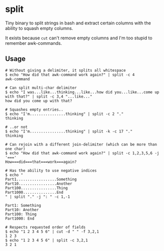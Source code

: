 # split

Tiny binary to split strings in bash and extract certain columns with the ability to squash empty columns.

It exists because `cut` can't remove empty columns and I'm too stupid to remember awk-commands.

## Usage

```
# Without giving a delimiter, it splits all whitespace
$ echo "How did that awk-command work again?" | split -c 4
awk-command

# Can split multi-char delimiter
$ echo "I was...like...thinking...like...how did you...like...come up with that?" | split -c 3,4 "...like..."
how did you come up with that?

# Squashes empty entries..
$ echo "I'm................thinking" | split -c 2 "."
thinking

# ..or not
$ echo "I'm................thinking" | split -k -c 17 "."
thinking

# Can rejoin with a different join-delimiter (which can be more than one char)
$ echo "How did that awk-command work again?" | split -c 1,2,3,5,6 -j '==='
How===did===that===work===again?

# Has the ability to use negative indices
$ echo "
Part1..................Something
Part10.................Another
Part100................Thing
Part1000...............End
" | split "." -j ": " -c 1,-1

Part1: Something
Part10: Another
Part100: Thing
Part1000: End

# Respects requested order of fields
$ echo "1 2 3 4 5 6" | cut -d " " -f 3,2,1
1 2 3
$ echo "1 2 3 4 5 6" | split -c 3,2,1
3 2 1
```
